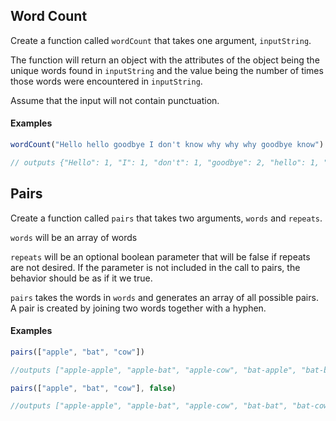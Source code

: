 
## Word Count 

Create a function called `wordCount` that takes one argument, `inputString`.

The function will return an object with the attributes of the object being the unique words found in `inputString` and the value being the number of times those words were encountered in `inputString`.

Assume that the input will not contain punctuation.

#### Examples 

```javascript 
wordCount("Hello hello goodbye I don't know why why why goodbye know")

// outputs {"Hello": 1, "I": 1, "don't": 1, "goodbye": 2, "hello": 1, "know": 2, "why": 3}
```


## Pairs 

Create a function called `pairs` that takes two arguments, `words` and `repeats`.

`words` will be an array of words

`repeats` will be an optional boolean parameter that will be false if repeats are not desired. If the parameter is not included in the call to pairs, the behavior should be as if it we true.

`pairs` takes the words in `words` and generates an array of all possible pairs. A pair is created by joining two words together with a hyphen. 

#### Examples 

```javascript
pairs(["apple", "bat", "cow"])

//outputs ["apple-apple", "apple-bat", "apple-cow", "bat-apple", "bat-bat", "bat-cow", "cow-apple", "cow-bat", "cow-cow"]

pairs(["apple", "bat", "cow"], false)

//outputs ["apple-apple", "apple-bat", "apple-cow", "bat-bat", "bat-cow", "cow-cow"]
```




